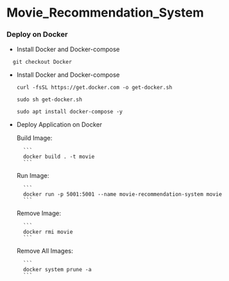 # Movie_Recommendation_System

### Deploy on Docker

- Install Docker and Docker-compose

```
  git checkout Docker
```

- Install Docker and Docker-compose

  ```
  curl -fsSL https://get.docker.com -o get-docker.sh
  ```

  ```
  sudo sh get-docker.sh
  ```

  ```
  sudo apt install docker-compose -y
  ```

- Deploy Application on Docker

  Build Image:

        ```
        docker build . -t movie
        ```

  Run Image:

        ```
        docker run -p 5001:5001 --name movie-recommendation-system movie
        ```

  Remove Image:

        ```
        docker rmi movie
        ```

  Remove All Images:

        ```
        docker system prune -a
        ```

